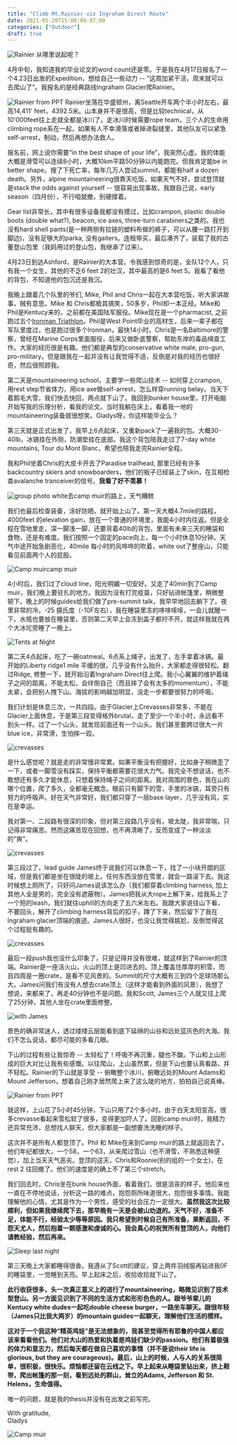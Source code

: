 ```yaml
---
title: "Climb Mt.Rainier vis Ingraham Direct Route"
date: 2021-05-20T15:08:09-07:00
categories: ["Outdoor"]
draft: true
---
```

![Rainier](/post/climbRainierPhoto/IMG_8750.jpg)
从哪里说起呢？

4月中旬，我知道我的毕业论文的word count还是零。于是我在4月17日报名了一个4.23日出发的Expedition，想给自己一些动力 -- “这周加紧干活，周末就可以去爬山了”。我报名的是经典路线Ingraham Glacier爬Rainier。

![Rainier from PPT](/post/climbRainierPhoto/IMG_8901.jpg)
Rainier坐落在华盛顿州，离Seattle开车两个半小时左右，最高14,411' feet，4392.5米。山本身并不是很高，但是比较technical，从10'000feet往上走就全都是冰川了。走冰川时候需要rope team，三个人的生命用climbing rope系在一起，如果有人不幸滑落或者掉进裂缝里，其他队友可以紧急self-arrest，制动，然后再想办法救人。

报名前，网上说你需要“in the best shape of your life”，我突然心虚。我的体能大概是滑雪可以连续8小时，大概10km平路50分钟以内能跑完。但我肯定能be in better shape。搜了下死亡率，每年几万人尝试summit，都能有half a dozen death。另外，alpine mountaineering很靠天吃饭，如果天气不好，尝试登顶就是stack the odds against yourself -- 很容易出现事故。我跟自己说，early season（四月份），不行咱就撤，别硬撑着。

Gear list非常长，其中有很多设备我都没有摸过，比如crampon, plastic double boots (double what?), beacon, ice axes, three-turn carabiners之类的。我也没有hard shell pants(是一种两侧有拉链的塑料布做的裤子，可以从腰一路打开到脚边)，没有足够大的parka, 没有gaiters。连租带买，最后凑齐了，装载了我的古董登山包里（我妈用过的登山包，我继承了过来）。

4月23日到达Ashford，是Rainier的大本营。令我感到惊奇的是，全队12个人，只有我一个女生，其他的不乏6 feet 2的壮汉，其中最高的是6 feet 5。我看了看他的背包，不知道他的包沉还是我沉。

我晚上跟着几个队里的爷们, Mike, Phil and Chris一起在大本营吃饭，听大家讲故事，贼有意思。Mike 和 Chris都极其搞笑，50多岁，Phil却一本正经。Mike和Phil是Kentucy来的，之前都在美国陆军服役。Mike现在是一个pharmacist, 之前跑过五个[Ironman Triathlon](https://en.wikipedia.org/wiki/Ironman_Triathlon)。Phil是West Point毕业的高材生，后来一辈子都在军队里度过，也是跑过很多个Ironman，最快14小时。Chris是一名Baltimore的警察，曾经在Marine Corps里面服役，后来又做卧底警察，帮助东岸的毒品缉查工作。大家的经历很是有趣。他们都是典型的conservative white male, pro-gun, pro-military，但是跟我在一起并没有让我觉得不适，反倒是对我的经历也很好奇，然后很照顾我。

第二天是mountaineering school，主要学一些爬山技术 -- 如何穿上crampon, 用rest step节省体力，用ice axe做self-arrest，怎么样穿running belay。当天下着鹅毛大雪，我们快去快回，两点就下山了。我回到bunker house里，打开电脑开始写我的乐理分析，看我的论文。当时我躺在床上，看着我一地的mountaineering装备就很想笑。Gladys呀，你这样能毕业么？

第三天就是正式出发了，我早上6点起床，又重新pack了一遍我的包。大概30-40lb，冰镐挂在外侧，防潮垫挂在底部。我这个背包陪我走过了7-day white mountains, Tour du Mont Blanc，希望也陪我走完Rainier全程。

我和Phil坐着Chris的大皮卡开去了Paradise trailhead, 那里已经有许多backcountry skiers and snowboarders，他们的板子已经装上了skin，在互相检查avalanche tranceiver的信号。**我看了好不羡慕！** 

![group photo white](/post/climbRainierPhoto/IMG_8696.jpg)去camp muir的路上，天气糟糕

我们也最后检查装备，涂好防晒，就开始上山了。第一天大概4.7mile的路程，4000feet 的elevation gain，放在一个普通的环境里，我能4小时内往返。但是全程在雪地里走，深一脚浅一脚，还要背着40lb的背包，里面有未来三天的睡袋和食物，还是有难度。我们按照一个固定的pace向上，每一个小时休息10分钟。天气中途开始急剧恶化，40mile 每小时的风哗哗的吹着，white out了整座山，只能看见前面两个人的屁股。

![Camp muir](/post/climbRainierPhoto/IMG_8725.jpg)camp muir 


4小时后，我们过了cloud line，阳光明媚一切安好。又走了40min到了Camp muir，我们晚上要驻扎的地方。我因为没有打完疫苗，只好钻进帐篷里，稍微整顿下。晚上的时候guides给我们做了pre-summit talk，我早早地回去躺下了。夜里非常的冷，-25 摄氏度（-10F左右），我在睡袋里冻的哆哆嗦嗦，一会儿就醒一下。水瓶也要放在睡袋里，否则第二天早上会冻到盖子都拧不开。就这样我就在两个大冰坨旁睡了一晚上。

![Tents at Night](/post/climbRainierPhoto/IMG_8734.jpg)

第二天4点起床，吃了一碗oatmeal。6点系上绳子，出发了，左手拿着冰镐。最开始的Liberty ridge1 mile 平缓的很，几乎没有什么抬升，大家都走得很轻松。翻过Ridge, 修整一下，就开始沿着Ingraham Direct往上爬。我小心翼翼的维护着绳子之间的距离，不能太松，会绊倒自己（而且摔了会有太多的momentum），不能太紧，会把别人拽下山。海拔的影响越加明显，没走一步都要很努力的呼吸。

我们计划是休息三次，一共四段。由于Glacier上Crevasses非常多，不能在Glacier上面休息，于是第三段变得格外brutal，走了至少一个半小时，永远看不到头一样。过了一个山头，就发现前面还有一个山头。我们甚至要跨过很大一片blue ice，非常滑，生怕摔一跤。

![crevasses](/post/climbRainierPhoto/crevasse3.jpg)

是什么感觉呢？就是走的非常慢非常累。如果平衡没有把握好，比如身子稍微歪了一下，或者一脚雪没有踩实，保持平衡都需要花很大力气。我完全不想说话，也不敢想还有多久才能休息，只想着保持绳子之间的距离。我对周围的景色，我在山的哪个位置，爬了多久，全都毫无概念。眼前只有脚下的雪，手里的冰镐，耳旁只有努力的呼吸声。好在天气非常好，我们都只穿了一层base layer，几乎没有风，实在是幸运。

我对第一、二段路有很深的印象，但对第三段路几乎没有。坡太陡，我非常喘，只记得非常痛苦。然而这痛苦现在回想，也不再清晰了，反而变成了一种淡淡的“爽”。

![crevasses](/post/climbRainierPhoto/crevasse2.jpg)

第三段过了，lead guide James终于说我们可以休息一下，找了一小块开朗的区域，但是我们都是坐在很陡的坡上。任何东西没放在雪里，就会一路滚下去。我这时候想上厕所了，只好问James说该怎么办（我们都穿着climbing harness, 加上其他人全是男的，完全没有遮蔽物）。James把我从大rope上解下来，给我系上了一个短的leash，我们就往uphill的方向走了五六米左右。我跟大家说往山下看，不要回头，解开了climbing harness背后的扣子，蹲了下来，然后留下了我在Ingraham glacier顶端的痕迹。James人很好，也没让我觉得尴尬，反倒觉得这个过程挺有趣的。

![crevasses](/post/climbRainierPhoto/crevasse1.JPG)


最后一段push我也没什么印象了，只是记得并没有很难，就这样到了Rainier的顶端。Rainier是一座活火山，火山的顶上是凹进去的。顶上覆盖住厚厚的积雪，而且四周是一圈crate，是看不见风景的。Summit的尺寸大概有三到四个足球场那么大。James问我们有没有人想去crate顶上（这样才能看到外面的风景），我想了想说，来都来了，再走40分钟也不是问题。我和Scott, James三个人就又往上爬了25分钟，其他人坐在crate里面修整。 

![with James](/post/climbRainierPhoto/IMG_8774.jpg)

景色的确非常迷人，透过缕缕云层能看到底下延绵的山谷和远处蓝灰色的大海。我们不怎么说话，都尽可能的多看几眼。

下山的过程有些让我惊奇 -- 太轻松了！呼吸不再沉重，腿也不酸。下山和上山形成的巨大对比让我有些感慨。以往爬山，上山虽然累，但是下山也要认真看路，并不轻松。Rainier的下山就是享受 -- 俯瞰整个冰川，俯瞰远处的Mount Adams和Mount Jefferson，想着自己刚才居然爬上来了这么陡的地方，拍拍自己说真棒。

![Rainier from PPT](/post/climbRainierPhoto/IMG_8790.jpg)

就这样，上山花了5小时45分钟，下山只用了2个多小时。由于白天太阳变高，很多crevasse看起来雪松软了很多，变得更加吓人了。回到camp muir时，我精力还异常充沛，总想找人聊天，但大家都是一副想要洗洗睡的样子。

这次并不是所有人都登顶了。Phil 和 Mike在来到Camp muir的路上就返回去了，他们年纪都很大，一个58，一个63，从来爬过雪山（也不滑雪，不熟悉这种感觉），加上当天天气恶劣。登顶的这天，Chris和Roonie(别的组的一个女士)，在rest 2 往回撤了。他们的速度是的确上不了第三个stretch。

我们回去时，Chris坐在bunk house外面，看着我们，很是沮丧的样子。他后来也一直在不停地说话，分析这一路的难点，抱怨厕所味道很大，抱怨很多事情。我能理解他的心情，尤其是作为一个男性，感受的社会压力一定很大。**虽然我这次比较顺利，但如果我继续爬下去，那早晚有一天是会被山劝退的。天气不好，准备不足，体能不行，经验太少等等原因。我只希望到时候自己有所准备，果断返回，不怨天尤人，然后抱着一颗感激和虔诚的心。我会真心的祝贺所有登顶的人，向他们请教经验，然后再来。**

![Sleep last night](/post/climbRainierPhoto/IMG_8744.jpg)

第三天晚上大家都睡得很香。我遵从了Scott的建议，穿上两件羽绒服再钻进我0F的睡袋里，一觉睡到天亮。早上起床之后，收拾收拾就下山了。

**此行收获很多，头一次真正意义上的进行了mountaineering，略微见识到了技术型登山。另一方面见识到了不同的生活方式和形形色色的人。跟爷爷辈儿的Kentucy white dudes一起吃double cheese burger，一路坐车聊天。跟很年轻（James只比我大两岁）的mountain guides一起聊天，理解他们生活的模样。**

**这对于一个我这种“精英鸡娃”是无法想象的，我甚至觉得所有耶鲁的中国人都应该来看看他们。他们对大山的热爱和执着是鸡娃们缺少的passion。他们有着极强的体力和意志力，然后每天都在做自己喜欢的事情（并不是说their life is glorious, but they are courageous)。最后，山上的时候，人与人的关系很简单，很积极，很快乐。烦恼都还留在云线之下。早上起来从睡袋里钻出来，挤上鞋带，爬出帐篷的那一刻，看到远处的群山，耸立的Adams, Jefferson 和 St. Helens，生命值得。** 

唯一的问题，就是我的thesis并没有在出发之前写完。

With gratitude,  
Gladys

![Camp muir](/post/climbRainierPhoto/IMG_8735.jpg)



